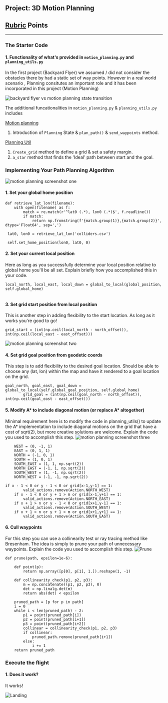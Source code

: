 ## Project: 3D Motion Planning

## [Rubric](https://review.udacity.com/#!/rubrics/1534/view) Points

---


### The Starter Code

#### 1. Functionality of what's provided in `motion_planning.py` and `planning_utils.py`
In the first project (Backyard Flyer) we assumed / did not consider the obstacles there by had a static set of way points. However in a real world scenario , Planning consitutes an important role and it has been incorporated in this project (Motion Planning)

![backyard flyer vs motion planning state transition](./misc/images/comparison_backyard_Vs_motionplanning.png)

The additional funcationalities in `motion_planning.py` & `planning_utils.py` includes

[Motion planning](motion_planning.py)
1. Introduction of `Planning` State & `plan_path()` & `send_waypoints` method.

[Planning Util](planning_utils.py)
 
1. `Create_grid` method to define a grid & set a safety margin.
2. `a_star` method that finds the 'Ideal' path between start and the goal.



### Implementing Your Path Planning Algorithm
![motion planning screenshot one](./misc/images/two.png)
#### 1. Set your global home position
```
def retrieve_lat_lon(filename):
    with open(filename) as f:
        match = re.match(r'^lat0 (.*), lon0 (.*)$', f.readline())
        if match:
            return np.fromstring(f'{match.group(1)},{match.group(2)}', dtype='Float64', sep=',')

 lat0, lon0 = retrieve_lat_lon('colliders.csv')

 self.set_home_position(lon0, lat0, 0)
```

#### 2. Set your current local position
Here as long as you successfully determine your local position relative to global home you'll be all set. Explain briefly how you accomplished this in your code.

```
local_north, local_east, local_down = global_to_local(global_position, self.global_home)
    
```

#### 3. Set grid start position from local position
This is another step in adding flexibility to the start location. As long as it works you're good to go!
```
grid_start = (int(np.ceil(local_north - north_offset)), int(np.ceil(local_east - east_offset)))
```
![motion planning screenshot two](./misc/images/four.png)
#### 4. Set grid goal position from geodetic coords
This step is to add flexibility to the desired goal location. Should be able to choose any (lat, lon) within the map and have it rendered to a goal location on the grid.
```
goal_north, goal_east, goal_down = global_to_local(self.global_goal_position, self.global_home)
        grid_goal = (int(np.ceil(goal_north - north_offset)), int(np.ceil(goal_east - east_offset)))
```

#### 5. Modify A* to include diagonal motion (or replace A* altogether)
Minimal requirement here is to modify the code in planning_utils() to update the A* implementation to include diagonal motions on the grid that have a cost of sqrt(2), but more creative solutions are welcome. Explain the code you used to accomplish this step.
![motion planning screenshot three](./misc/images/five.png)
```
    WEST = (0, -1, 1)
    EAST = (0, 1, 1)
    NORTH = (-1, 0, 1)
    SOUTH = (1, 0, 1)
    SOUTH_EAST = (1, 1, np.sqrt(2))
    NORTH_EAST = (-1, 1, np.sqrt(2))
    SOUTH_WEST = (1, -1, np.sqrt(2))
    NORTH_WEST = (-1, -1, np.sqrt(2))
```

```
if x - 1 < 0 or y - 1 < 0 or grid[x-1,y-1] == 1:
        valid_actions.remove(Action.NORTH_WEST)
    if x - 1 < 0 or y + 1 > m or grid[x-1,y+1] == 1:
        valid_actions.remove(Action.NORTH_EAST)
    if x + 1 > n or y - 1 < 0 or grid[x+1,y-1] == 1:
        valid_actions.remove(Action.SOUTH_WEST)
    if x + 1 > n or y + 1 > m or grid[x+1,y+1] == 1:
        valid_actions.remove(Action.SOUTH_EAST)
```

#### 6. Cull waypoints 
For this step you can use a collinearity test or ray tracing method like Bresenham. The idea is simply to prune your path of unnecessary waypoints. Explain the code you used to accomplish this step.
![Prune](./misc/images/one.png)



```
def prune(path, epsilon=1e-6):
    
    def point(p):
        return np.array([p[0], p[1], 1.]).reshape(1, -1)

    def collinearity_check(p1, p2, p3):   
        m = np.concatenate((p1, p2, p3), 0)
        det = np.linalg.det(m)
        return abs(det) < epsilon

    pruned_path = [p for p in path]
    i = 0
    while i < len(pruned_path) - 2:
        p1 = point(pruned_path[i])
        p2 = point(pruned_path[i+1])
        p3 = point(pruned_path[i+2])
        collinear = collinearity_check(p1, p2, p3)
        if collinear:
            pruned_path.remove(pruned_path[i+1])
        else:
            i += 1
    return pruned_path

```

### Execute the flight
#### 1. Does it work?
It works!

![Landing](./misc/images/three.png)
